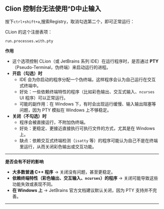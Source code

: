 ## Clion 控制台无法使用^D中止输入

按下`ctrl+shift+a`,搜索Registry，取消勾选第二个，即可正常运行：

CLion 的这个注册表项：

```
run.processes.with.pty
```

**作用**

- 这个选项控制 CLion（或 JetBrains 系列 IDE）在运行程序时，是否通过 **PTY**（Pseudo-Terminal，伪终端）来启动运行的进程。
- **开启（勾选）时**
  - IDE 会为你启动的程序分配一个伪终端，这样程序会认为自己运行在交互式终端中。
  - 好处：一些依赖终端特性的程序（比如彩色输出、交互式输入、`ncurses` UI 程序）可以正常运行。
  - 可能的副作用：在 Windows 下，有时会出现运行缓慢、输入输出阻塞等问题，因为 PTY 模拟在 Windows 上不够稳定。
- **关闭（不勾选）时**
  - 程序会被直接运行，不附加伪终端。
  - 好处：更稳定、更接近直接执行可执行文件的方式，尤其是在 Windows 上。
  - 缺点：依赖交互式终端检测（`isatty` 等）的程序可能认为自己不是在终端里运行，从而关闭彩色输出或交互功能。

------

**是否会有不好的影响**

- **大多数普通 C++ 程序** → 关闭没有问题，甚至更稳定。
- **依赖终端特性（彩色输出、交互输入、`ncurses`）的程序** → 关闭可能导致这些功能失效或表现不同。
- **在 Windows 上** → JetBrains 官方文档建议默认关闭，因为 PTY 支持并不完善。

------

